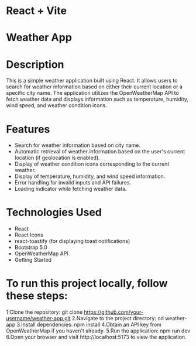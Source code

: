 # React + Vite

# Weather App
# Description
This is a simple weather application built using React. It allows users to search for weather information based on either their current location or a specific city name. The application utilizes the OpenWeatherMap API to fetch weather data and displays information such as temperature, humidity, wind speed, and weather condition icons.

# Features
* Search for weather information based on city name.
* Automatic retrieval of weather information based on the user's current location (if geolocation is enabled).
* Display of weather condition icons corresponding to the current weather.
* Display of temperature, humidity, and wind speed information.
* Error handling for invalid inputs and API failures.
* Loading indicator while fetching weather data.

# Technologies Used
* React
* React Icons
* react-toastify (for displaying toast notifications)
* Bootstrap 5.0 
* OpenWeatherMap API
* Getting Started

# To run this project locally, follow these steps:
1:Clone the repository:
git clone https://github.com/your-username/weather-app.git
2.Navigate to the project directory:
cd weather-app
3.Install dependencies:
npm install
4.Obtain an API key from OpenWeatherMap if you haven't already.
5.Run the application:
npm run dev
6.Open your browser and visit http://localhost:5173 to view the application.





